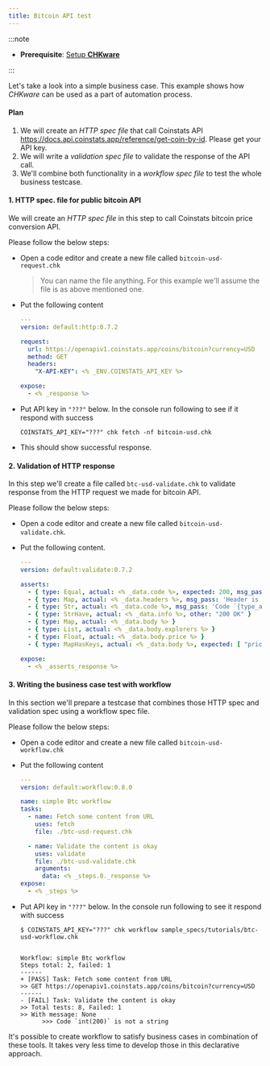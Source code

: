 ```yaml
---
title: Bitcoin API test
---
```


:::note

* **Prerequisite**: [Setup **CHKware**](/docs/setup)

:::

Let's take a look into a simple business case. This example shows how *CHKware* can be used as a part of automation  process.

#### Plan

  1. We will create an *HTTP spec file* that call Coinstats API https://docs.api.coinstats.app/reference/get-coin-by-id. Please get your API key.
  2. We will write a *validation spec file* to validate the response of the API call.
  3. We'll combine both functionality in a *workflow spec file* to test the whole business testcase.

#### 1. HTTP spec. file for public bitcoin API

We will create an *HTTP spec file* in this step to call Coinstats bitcoin price conversion API.

Please follow the below steps:

* Open a code editor and create a new file called `bitcoin-usd-request.chk`

  > You can name the file anything. For this example we'll assume the file is as above mentioned one.

* Put the following content

  ```yml
  ---
  version: default:http:0.7.2

  request:
    url: https://openapiv1.coinstats.app/coins/bitcoin?currency=USD
    method: GET
    headers:
      "X-API-KEY": <% _ENV.COINSTATS_API_KEY %>

  expose:
    - <% _response %>
  ```

* Put API key in `"???"` below. In the console run following to see if it respond with success

  ```shell
  COINSTATS_API_KEY="???" chk fetch -nf bitcoin-usd.chk
  ```

* This should show successful response.

#### 2. Validation of HTTP response

In this step we'll create a file called `btc-usd-validate.chk` to validate response from the HTTP request we made for bitcoin API.

Please follow the below steps:

* Open a code editor and create a new file called `bitcoin-usd-validate.chk`.

* Put the following content.

  ```yml
  ---
  version: default:validate:0.7.2

  asserts:
    - { type: Equal, actual: <% _data.code %>, expected: 200, msg_pass: 'Response was successful with code `{type_actual}({value_actual})`' }
    - { type: Map, actual: <% _data.headers %>, msg_pass: 'Header is a list', msg_fail: 'Header is not a list' }
    - { type: Str, actual: <% _data.code %>, msg_pass: 'Code `{type_actual}({value_actual})` is a string', msg_fail: 'Code `{type_actual}({value_actual})` is not a string', cast_actual_to: int }
    - { type: StrHave, actual: <% _data.info %>, other: "200 OK" }
    - { type: Map, actual: <% _data.body %> }
    - { type: List, actual: <% _data.body.explorers %> }
    - { type: Float, actual: <% _data.body.price %> }
    - { type: MapHasKeys, actual: <% _data.body %>, expected: [ "price", "priceBtc", "priceChange1d", "priceChange1h", "priceChange1w" ] }

  expose:
    - <% _asserts_response %>
  ```

#### 3. Writing the business case test with workflow

In this section we'll prepare a testcase that combines those HTTP spec and validation spec using a workflow spec file.

Please follow the below steps:

* Open a code editor and create a new file called `bitcoin-usd-workflow.chk`

* Put the following content

  ```yml
  ---
  version: default:workflow:0.8.0

  name: simple Btc workflow
  tasks:
    - name: Fetch some content from URL
      uses: fetch
      file: ./btc-usd-request.chk

    - name: Validate the content is okay
      uses: validate
      file: ./btc-usd-validate.chk
      arguments:
        data: <% _steps.0._response %>
  expose:
    - <% _steps %>
  ```

* Put API key in `"???"` below. In the console run following to see it respond with success

  ```shell
  $ COINSTATS_API_KEY="???" chk workflow sample_specs/tutorials/btc-usd-workflow.chk


  Workflow: simple Btc workflow
  Steps total: 2, failed: 1
  ------
  + [PASS] Task: Fetch some content from URL
  >> GET https://openapiv1.coinstats.app/coins/bitcoin?currency=USD
  ------
  - [FAIL] Task: Validate the content is okay
  >> Total tests: 8, Failed: 1
  >> With message: None
        >>> Code `int(200)` is not a string
  ```

It's possible to create workflow to satisfy business cases in combination of these tools. It takes very less time to develop those in this declarative approach.
